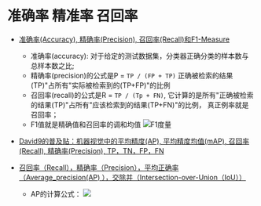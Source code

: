 # 准确率 精准率  召回率

* [准确率(Accuracy), 精确率(Precision), 召回率(Recall)和F1-Measure](https://blog.argcv.com/articles/1036.c)
    * 准确率(accuracy): 对于给定的测试数据集，分类器正确分类的样本数与总样本数之比; 
    * 精确率(precision)的公式是P = `TP / (FP + TP)` 正确被检索的结果(TP)"占所有"实际被检索到的(TP+FP)"的比例
    * 召回率(recall)的公式是R = `TP / (Tp + FN)`, 它计算的是所有"正确被检索的结果(TP)"占所有"应该检索到的结果(TP+FN)"的比例，
    真正例率就是召回率；
    * F1值就是精确值和召回率的调和均值 
    ![F1度量](readme/10.220-F1度量.png)

    

    

* [David9的普及贴：机器视觉中的平均精度(AP), 平均精度均值(mAP), 召回率(Recall), 精确率(Precision), TP，TN，FP，FN](http://nooverfit.com/wp/david9%E7%9A%84%E6%99%AE%E5%8F%8A%E8%B4%B4%EF%BC%9A%E6%9C%BA%E5%99%A8%E8%A7%86%E8%A7%89%E4%B8%AD%E7%9A%84%E5%B9%B3%E5%9D%87%E7%B2%BE%E5%BA%A6ap-%E5%B9%B3%E5%9D%87%E7%B2%BE%E5%BA%A6%E5%9D%87/)
* [召回率（Recall），精确率（Precision），平均正确率（Average_precision(AP) ），交除并（Intersection-over-Union（IoU））](https://blog.csdn.net/hysteric314/article/details/54093734)
    * AP的计算公式： 
    ![](readme/10.220-AP_01.png)